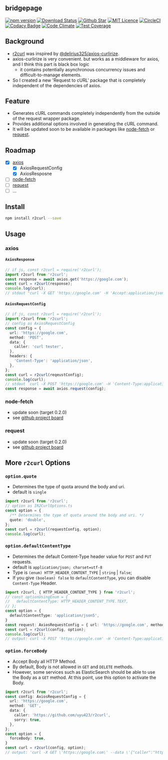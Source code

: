 ## bridgepage

[![npm version](https://badge.fury.io/js/r2curl.svg)](https://badge.fury.io/js/r2curl) [![Download Status](https://img.shields.io/npm/dw/r2curl.svg)](https://npmcharts.com/compare/r2curl?minimal=true) [![Github Star](https://img.shields.io/github/stars/uyu423/r2curl.svg?style=popout)](https://github.com/uyu423/r2curl)  [![MIT Licence](https://badges.frapsoft.com/os/mit/mit.svg?v=103)](https://opensource.org/licenses/mit-license.php) [![CircleCI](https://circleci.com/gh/uyu423/r2curl.svg?style=svg)](https://circleci.com/gh/uyu423/r2curl) [![Codacy Badge](https://api.codacy.com/project/badge/Grade/f74cdea970d44550a0bff9319e467256)](https://www.codacy.com/app/uyu423/r2curl?utm_source=github.com&amp;utm_medium=referral&amp;utm_content=uyu423/r2curl&amp;utm_campaign=Badge_Grade) [![Code Climate](https://codeclimate.com/github/uyu423/r2curl.svg)](https://codeclimate.com/github/uyu423/r2curl) [![Test Coverage](https://api.codeclimate.com/v1/badges/bb19fbd2394b545aefb2/test_coverage)](https://codeclimate.com/github/uyu423/r2curl/test_coverage)

## Background

- [r2curl](https://github.com/uyu423/r2curl) was inspired by [@delirius325/axios-curlirize](https://github.com/delirius325/axios-curlirize).
- axios-curlirize is very convenient. but works as a middleware for axios, and I think this part is black box logic 
  - it contains potentially asynchronous concurrency issues and difficult-to-manage elements.
- So I created a new 'Request to cURL' package that is completely independent of the dependencies of axios.

## Feature

- Generates cURL commands completely independently from the outside of the request wrapper package.
- Provides additional options involved in generating the cURL command.
- It will be updated soon to be available in packages like [node-fetch](https://www.npmjs.com/package/node-fetch) or [request](https://www.npmjs.com/package/request).

## Roadmap

  - [x] [axios](https://www.npmjs.com/package/axios)
    - [x] AxiosRequestConfig
    - [x] AxiosResposne
  - [ ] [node-fetch](https://www.npmjs.com/package/node-fetch)
  - [ ] [request](https://www.npmjs.com/package/request)
  - [ ] ...

## Install

```bash
npm install r2curl --save
```

## Usage

### axios

#### `AxiosResponse`

```typescript
// if js, const r2curl = require('r2curl');
import r2curl from 'r2curl';
const response = await axios.get('https://google.com');
const curl = r2curl(response);
console.log(curl);
// stdout "curl -X GET 'https://google.com' -H 'Accept:application/json, text/plain, */*' -H 'User-Agent:axios/0.18.0'"
```

#### `AxiosRequestConfig`

```typescript
// if js, const r2curl = require('r2curl');
import r2curl from 'r2curl';
// config as AxiosRequestConfig
const config = {
  url: 'https://google.com',
  method: 'POST',
  data: {
    caller: 'curl tester',
  },
  headers: {
    'Content-Type': 'application/json',
  },
};
const curl = r2curl(reqeustConfig);
console.log(curl);
// stdout `curl -X POST 'https://google.com' -H 'Content-Type:application/json' --data '{"caller":"curl tester"}'`
const response = await axios.request(config);
```

### node-fetch

- update soon (target 0.2.0)
- see [github project board](https://github.com/uyu423/r2curl/projects/1)

### request

- update soon (target 0.2.0)
- see [github project board](https://github.com/uyu423/r2curl/projects/1)

## More `r2curl` Options

### `option.quote`

- Determines the type of quota around the body and uri.
- default is `single`

```typescript
import r2curl from 'r2curl';
// option as IR2CurlOptions.ts
const option = {
  /** Determines the type of quota around the body and uri. */
  quote: 'double',
};
const curl = r2curl(requestConfig, option);
console.log(curl); 
```

### `option.defaultContentType`

- Determines the default Content-Type header value for `POST` and `PUT` requests.
- default is `application/json; charset=utf-8`
- Type is `(enum) HTTP_HEADER_CONTENT_TYPE` | `string` | `false`;
- If you give `(boolean) false` to `defaultContentType`, you can disable `Content-Type` Header.

```typescript
import r2curl, { HTTP_HEADER_CONTENT_TYPE } from 'r2curl';
// const optionUsingEnum = {
//   defaultContentType: HTTP_HEADER_CONTENT_TYPE.TEXT,
// };
const option = {
  defaultContentType: 'application/json5',
}
const request: AxiosRequestConfig = { url: 'https://google.com', method: 'POST' };
const curl = r2curl(config, option);
console.log(curl); 
// output: curl -X POST 'https://google.com' -H 'Content-Type:application/json5
```

### `option.forceBody`

- Accept Body all HTTP Method.
- By default, Body is not allowed in `GET` and `DELETE` methods.
- However, some services such as ElasticSearch should be able to use the Body as a `GET` method. At this point, use this option to activate the Body.

```typescript
import r2curl from 'r2curl';
const config: AxiosRequestConfig = {
  url: 'https://google.com',
  method: 'GET',
  data: {
    caller: 'https://github.com/uyu423/r2curl',
    sorry: true,
  },
};
const option = {
  forceBody: true,
}
const curl = r2curl(config, option);
// output: 'curl -X GET \'https://google.com\' --data \'{"caller":"https://github.com/uyu423/r2curl","sorry":true}\''
```
